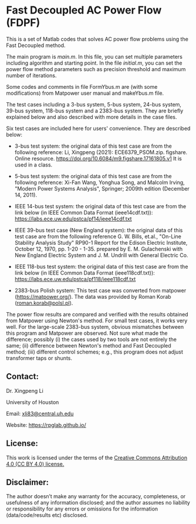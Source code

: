 # Fast Decoupled AC Power Flow (FDPF)
This is a set of Matlab codes that solves AC power flow problems using the Fast Decoupled method.

The main program is *main.m*. In this file, you can set multiple parameters including algorithm and starting point. In the file *initial.m*, you can set the power flow method parameters such as precision threshold and maximum number of iterations.

Some codes and comments in file FormYbus.m are (with some modifications) from Matpower user manual and makeYbus.m file. 

The test cases including a 3-bus system, 5-bus system, 24-bus system, 39-bus system, 118-bus system and a 2383-bus system. They are briefly explained below and also described with more details in the case files. 

Six test cases are included here for users' convenience. They are described below:

* 3-bus test system: the original data of this test case are from the following reference:
Li, Xingpeng (2021): ECE6379_PSOM.zip. figshare. Online resource. https://doi.org/10.6084/m9.figshare.17161805.v1 
It is used in a class.

* 5-bus test system: the original data of this test case are from the following reference:
Xi-Fan Wang, Yonghua Song, and Malcolm Irving, "Modern Power Systems Analysis", Springer; 2009th edition (December 14, 2011). 

* IEEE 14-bus test system: the original data of this test case are from the link below (in IEEE Common Data Format (ieee14cdf.txt)): https://labs.ece.uw.edu/pstca/pf14/ieee14cdf.txt

* IEEE 39-bus test case (New England system): the original data of this test case are from the following reference
G. W. Bills, et.al., "On-Line Stability Analysis Study" RP90-1 Report for the Edison Electric Institute, October 12, 1970, pp. 1-20 - 1-35. prepared by E. M. Gulachenski with New England Electric System and J. M. Undrill with General Electric Co.

* IEEE 118-bus test system: the original data of this test case are from the link below (in IEEE Common Data Format (ieee118cdf.txt)): https://labs.ece.uw.edu/pstca/pf118/ieee118cdf.txt

* 2383-bus Polish system: This test case was converted from matpower (https://matpower.org/). The data was provided by Roman Korab (roman.korab@polsl.pl).

The power flow results are compared and verified with the results obtained from Matpower using Newton's method. For small test cases, it works very well. For the large-scale 2383-bus system, obvious mismatches between this program and Matpower are observed. Not sure what made the difference; possibly (i) the cases used by two tools are not entirely the same; (ii) difference between Newton's method and Fast Decoupled method; (iii) different control schemes; e.g., this program does not adjust transformer taps or shunts.


## Contact:
Dr. Xingpeng Li

University of Houston

Email: xli83@central.uh.edu

Website: <a class="off" href="/"  target="_blank">https://rpglab.github.io/</a>


## License:
This work is licensed under the terms of the <a class="off" href="https://creativecommons.org/licenses/by/4.0/"  target="_blank">Creative Commons Attribution 4.0 (CC BY 4.0) license.</a>


## Disclaimer:
The author doesn’t make any warranty for the accuracy, completeness, or usefulness of any information disclosed; and the author assumes no liability or responsibility for any errors or omissions for the information (data/code/results etc) disclosed.

